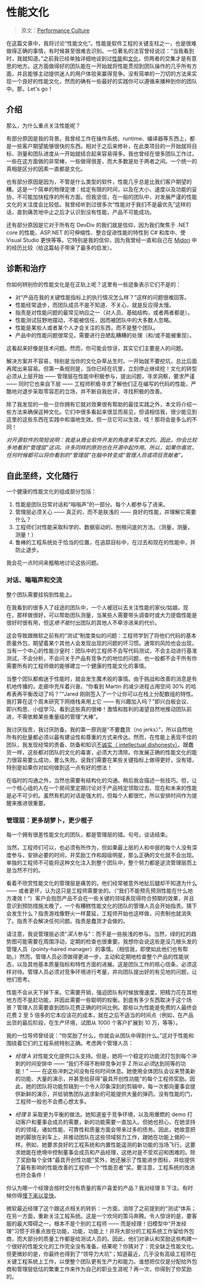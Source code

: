 # 性能文化

> 原文：[Performance Culture](http://joeduffyblog.com/2016/04/10/performance-culture/)

在这篇文章中，我将讨论“性能文化”。性能是软件工程的关键支柱之一，也是很难做得正确的事情，有时候甚至很难去识别。一位著名的法官曾经说过：“当我看到时，我就知道。”之前我已经单独详细地谈到过[性能](http://joeduffyblog.com/2010/09/06/the-premature-optimization-is-evil-myth/)和[文化](http://joeduffyblog.com/2013/02/17/software-leadership-series/)，但两者的交集才是有意思的地方。这方面做得好的团队能在一开始就将性能贯彻到团队操作的几乎所有方面，并且能够主动提供迷人的用户体验来赢得竞争。没有简单的一刀切的方法来实现一个良好的性能文化，然而的确有一些最好的实践你可以遵循来播种到你的团队中。那，Let's go！

## 介绍

那么，为什么重点关注性能呢？

有部分原因是我的背景。我曾经工作在操作系统、runtime、编译器等东西上，都是一些客户期望能够很快的东西。相对于之后来修补，在此类项目的一开始就将目标、测量和团队进度从一开始就结合起来容易得多。我也曾经在很多团队工作过，一些在这方面做的非常棒，一些做得很差，而大多数是处于两者之间。一个统一的真相是区分的因素一直都是文化。

也有部分原因是因为，不管是什么类型的软件，性能几乎总是比我们客户期望的糟。这是一个简单的物理定律：给定有限的时间，以及在大小、速度以及功能的妥协，不可能加快程序的所有方面。但我坚信，在一般的团队中，对发展严谨的性能文化的关注度会比较低。我曾经听到过很多次“性能对于我们不是最优先”这样的话，直到痛苦地中止之后才认识到没有性能，产品不可能成功。

还有部分原因是它对于所有在 DevDiv 的我们就是信仰，因为我们聚焦于 .NET core 的性能、ASP.NET 的可伸缩性、整合促进性能的特性到 C# 和库中、使 Visual Studio 更快等等。它特别是我的信仰，因为我曾经一直和自己在 [Midori](./README.md) 中的经历比较（给这篇帖子带来了最多的启发）。

## 诊断和治疗

你如何辨别你的性能文化是在正轨上呢？这里有一些迹象表示它们不是的：

* 对“产品在我的关键性能指标上的执行情况怎么样？”这样的问题很难回答。
* 性能经常退步，而团队成员不是不知道、不关心，就是反应得太慢。
* 指责是对性能问题的最常见响应之一（对人员、基础结构，或者两者都是）。
* 性能测试狂野地摆动，不能被信任，因而被团队中的大多数人忽略。
* 性能是某些人或者某个人才会关注的东西，而不是整个团队。
* 产品中的性能问题很常见，需要进行丑陋乱糟糟的处理（和/或不能被重现）。

这看起来好像是技术问题。然而，你可能会惊讶，其实它们主要是人的问题。

解决方案并不容易，特别是当你的文化杂草丛生时。一开始就不要挖坑，总比后面再爬出来容易。但第一条规则是，当你已经在坑里，立刻停止继续挖！文化的转型必须从上层开始 —— 管理层在性能中积极参与，提出问题，寻求洞察，要求严谨 —— 同时它也来自下层 —— 工程师积极寻求了解他们正在编写的代码的性能，严酷地对退步采取零容忍的立场，并不断自我批评，寻找积极的改善。

除了我发现的一些一旦你拥有它就对效果很有帮助的最佳实践之外，本文将介绍一些方法来确保这种文化。它们中很多看起来很显而易见，但请相信我，很少能见到这里的这些东西在实践中和谐地生效。但一旦它可以生效，哇！那将会是多么的不同！

*对开源软件的简短说明：我是从商业软件开发的角度来写本文的。因此，你会比较多地看到“管理层”这词。许多同样的原则也在开源中起作用。所以，如果你喜欢，任何时候都可以将你看到的“管理层”在脑中转变成“管理人员或项目贡献者”。*

## 自此至终，文化随行

一个健康的性能文化的组成部分包括：

1. 性能是团队日常对话和“嗡嗡声”的一部分。每个人都参与了进来。
2. 管理层必须关心 —— 真正的，而不是肤浅的 —— 良好的性能，并理解它需要什么？
3. 工程师们对性能采取科学的、数据驱动的、刨根问底的方法。（测量，测量，测量！）
4. 鲁棒的工程系统处于恰当的位置，在追踪目标中，在过去和现在的性能中，并防止退步。

我会花一点时间来粗略地讨论这些问题。

### 对话、嗡嗡声和交流

整个团队需要挂钩到性能上。

在我看到的很多入了歧途的团队中，一个人被冠以去关注性能的家伙/姑娘。现在，那样做很好，可以帮助团队测量，当某些人需要带头调查时或大力提倡性能是很好时很有用，但这*绝不能*付出团队的其他人不牵涉进来的代价。

这会导致跟微软之前有的“测试”制度类似的问题：工程师学到了将他们代码的基本质量外包，期望着某个其他人会发现出现的问题的坏习惯。通常的风险也会出现，当有一个中心的性能沙皇时：团队中的工程师不会写代码测试，不会主动进行基准测试，不会分析，不会问关于产品有竞争力的地位的问题，也一般都不会干所有你需要所有的工程师做的能够建立一个健康的性能文化的事情。

当整个团队都痴迷于性能时，就会发生魔术般的事情。由于挑战和改善的消息是有机地传播的，走廊中充斥着兴奋。“你看到 Martin 的减少进程占用空间 30% 的哈希表再平衡改动了吗？”“Jared 刚刚签入了一个让你可以在栈上分配数组的特性。我打算在这个周末研究下网络栈来用上它 —— 有兴趣加入吗？”即兴白板会议、即兴构思、小组学习。看到这些真的很棒！激情和胜利的渴望自然地推动团队前进，不需依赖某些重量级的管理“大棒”。

我讨厌指责，我讨厌防备。我的第一原则是“不要蠢货（no jerks）”，所以自然地所有的批量都必须以最有建设性和尊重的方式来传达。然而，在性能上表现不佳的团队，我发现经常的责备、防备和知识[不诚实（ intellectual dishonesty）](http://joeduffyblog.com/2015/11/02/software-leadership-9-on-the-importance-of-intellectual-honesty/)。跟蠢货一样，这些都对团队的文化的毒害，必须大力清除。你发展正确的性能文化的能力很容易要么成功，要么失败。说我们需要在某些关键指标上做得更好，没有错，特别是如果你对如何做到这一点有好的想法！

在临时的沟通之外，当然也需要有结构化的沟通。稍后我会描述一些技巧。但，让一个核心组的人在一个房间里定期讨论对于产品特定领取过去、现在和未来的性能是必不可少的。虽然有机的对话是强大的，但每个人都很忙，所以安排时间作为提醒来推进很重要。

### 管理层：更多胡萝卜，更少棍子

每一个拥有很差性能文化的团队，都是管理层的错。句号。谈话结束。

当然，工程师们可以，也必须有所作为，但如果最上层的人和中层的每个人没有深度参与，安排必要的时间，并奖励工作和超级明星，那么正确的文化就不会出现。单独的工程师不可能将这种文化注入到整个团队中，整个努力都是逆流管理层而上是当然不行的。

看着不欣赏性能文化的管理层是痛苦的。他们经常被意外地扯后腿却不知道为什么 —— 或者更坏，认为这只是工程师需要坐的。（“我们不能预先预测性能在什么地方凑效！”）客户会抱怨产品不会在一些关键的领域表现得符合预期的效果，并且意识到预防措施太晚了，一个有糟糕性能文化的团队的管理人员会开始指责。猜下会发生什么？指责游戏像野火一样蔓延，工程师开始也这样做，问责制也就消失了。指责不会解决任何问题。指责是蠢货才会做的。

请注意，我说管理层必须“*深入*参与”：而不是一些肤浅的参与。当然，绿的红的趋势图可能需要在周围浮动，定期的检查也很重要。我想你会说这些是没几根头发的管理人员（pointy-haired manager）的事情。（相信我，即使如此他们也有帮助。）然而，管理人员必须做得更进一步，主动和定期地检查整个产品的性能状态，以及其他基本质量指标和特性方面的进展。这是团队工作的核心信条，必须这样对待。管理人员必须对竞争环境进行考量，并向团队提出好的有见地的问题，让他们思考。

性能不会从天下掉下来。它需要开销，强迫团队有时候放慢速度，把精力花在其他地方而不是赶功能，并因此需要一些聪明的权衡。到底有多少东西取决于这个场景？管理人员需要直到团队花费正确的时间比例。那些以为性能是免费的人最终会花费 2 至 5 倍多的它本应该花的成本，就在之后不适当的时间点（例如，在产品出货的最后阶段，在生产环境，试图从 1000 个客户扩展到 10 万，等等）。

我的一位导师曾经说：“你奖励了什么，你就会从团队中得到什么。”这对于性能和围绕着它们的工程系统特别正确。考虑两个管理人员：

* *经理 A* 对性能文化提供口头支持。但是，她将一个稳定的功能流打包到每个冲刺的时间安排中 —— “我们不得不粉碎竞争对手 Z 所以*必须*达到同等的功能！” —— 在这些冲刺之间没有任何时间休息。她使用全体团队会议来赞美新的功能、大量的演示，并甚至给获得“最具开创性功能”的每个工程师奖励。因此，她的团队将功能剪辑到一个令人印象深刻的剪辑中，每一次都向董事会提供新鲜的演示，并给销售团队追求新的可能提供大量的弹药。没有性能的门，工程师一般也不会费心想太多。

* *经理 B* 采取更为平衡的做法。她知道鉴于竞争环境，以及用爆燃的 demo 打动客户和董事会成员的需要，新的功能需要一直加入。但她也担心，在她坚持的的领域，诸如性能、可靠性和质量方面会带来过多的债务。因此，她故意把她的脚放在刹车上，并推动团队在这些领域努力工作，跟她在功能上做的一样。例如，她要求良好的工程系统和内置性能遥测的新功能的当场飞行。这要求她能在绝境中控制董事会成员和产品经理，这绝对是不受欢迎和困难的。除了奖励每个全体“最具开创性功能”奖外，她还展示了性能进步图标，并给提供了最有影响的性能改善的工程师一个“性能忍者”奖。要注意，工程系统的改进也符合条件！

你认为哪一个经理会按时交付有质量的客户喜爱的产品？我对经理 B 下注。有时候你得[慢下来以变快](http://joeduffyblog.com/2013/04/12/software-leadership-4-slow-down-to-speed-up/)。

微软最近经理了这个跟这点相关的转折：一方面，消除了之前提到的“测试”体系；在另一方面，重新关注工程系统。这是一个坎坷的策马奔腾。令人惊讶的是，要客服的最大障碍之一，根本不是个别的工程师 —— 而是经理！旧模型中“开发经理”习惯于将重点放在功能，功能，功能上！并将大部分的工程系统工作留给外包商，而大部分的质量工作都是给测试人员的。因此，他们对承认和奖励这些构建一个很好的性能文化的工作完全没有准备。结果呢？你猜对了：完全缺乏性能文化。但更微妙的是，你最终也得到了“领导力大坑”；知道最近，几乎没有高级工程师在关键工程系统上工作，以使整个团队更有生产力和能力。谁想把仅仅是分配给外包商和管理层低估的繁重工作来作为自己的职业生涯呢？再一次，你得到了你奖励的。

